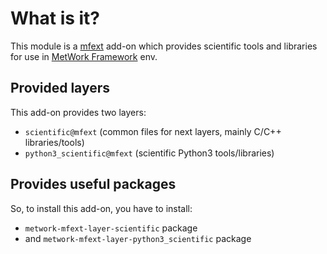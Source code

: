 # What is it?

This module is a [mfext](https://github.com/metwork-framework/mfext) add-on which
provides scientific tools and libraries for use in [MetWork Framework](http://metwork-framework.org) env.

## Provided layers

This add-on provides two layers:

- `scientific@mfext` (common files for next layers, mainly C/C++ libraries/tools)
- `python3_scientific@mfext` (scientific Python3 tools/libraries)

## Provides useful packages

So, to install this add-on, you have to install:

- `metwork-mfext-layer-scientific` package
- and `metwork-mfext-layer-python3_scientific` package
